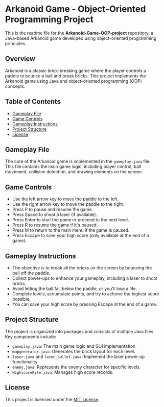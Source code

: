# Arkanoid Game - Object-Oriented Programming Project

This is the readme file for the **Arkanoid-Game-OOP-project** repository, a Java-based Arkanoid game developed using object-oriented programming principles.

## Overview

Arkanoid is a classic brick-breaking game where the player controls a paddle to bounce a ball and break bricks. This project implements the Arkanoid game using Java and object-oriented programming (OOP) concepts.

## Table of Contents

- [Gameplay File](#gameplay-file)
- [Game Controls](#game-controls)
- [Gameplay Instructions](#gameplay-instructions)
- [Project Structure](#project-structure)
- [License](#license)

## Gameplay File

The core of the Arkanoid game is implemented in the `gameplay.java` file. This file contains the main game logic, including player control, ball movement, collision detection, and drawing elements on the screen.

## Game Controls

- Use the left arrow key to move the paddle to the left.
- Use the right arrow key to move the paddle to the right.
- Press P to pause and resume the game.
- Press Space to shoot a laser (if available).
- Press Enter to start the game or proceed to the next level.
- Press R to resume the game if it's paused.
- Press M to return to the main menu if the game is paused.
- Press Escape to save your high score (only available at the end of a game).

## Gameplay Instructions

- The objective is to break all the bricks on the screen by bouncing the ball off the paddle.
- Collect power-ups to enhance your gameplay, including a laser to shoot bricks.
- Avoid letting the ball fall below the paddle, or you'll lose a life.
- Complete levels, accumulate points, and try to achieve the highest score possible.
- You can save your high score by pressing Escape at the end of a game.

## Project Structure

The project is organized into packages and consists of multiple Java files. Key components include:

- `gameplay.java`: The main game logic and GUI implementation.
- `mapgenerator.java`: Generates the brick layout for each level.
- `laser.java` and `laser_bullet.java`: Implement the laser power-up functionality.
- `enemy.java`: Represents the enemy character for specific levels.
- `HighscoreFile.java`: Manages high score records.

## License

This project is licensed under the [MIT License](LICENSE).
